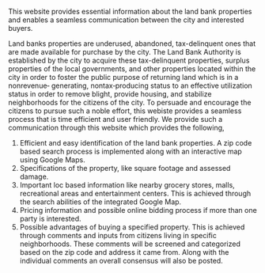 This website provides essential information about the land bank properties and enables a seamless communication between the city and interested buyers.

Land banks properties are underused, abandoned, tax-delinquent ones that are made available for purchase by the city. The Land Bank Authority is established by the city to acquire these tax-delinquent properties, surplus properties of the local governments, and other properties located within the city in order to foster the public purpose of returning land which is in a nonrevenue‐ generating, nontax‐producing status to an effective utilization status in order to remove blight, provide housing, and stabilize neighborhoods for the citizens of the city. To persuade and encourage the citizens to pursue such a noble effort, this webiste provides a seamless process that is time efficient and user friendly. We provide such a communication through this website which provides the following,
1) Efficient and easy identification of the land bank properties. A zip code based search process is implemented along with an interactive map using Google Maps.
2) Specifications of the property, like square footage and assessed damage. 
3) Important loc based information like nearby grocery stores, malls, recreational areas and entertainment centers. This is achieved through the search abilities of the integrated Google Map.
4) Pricing information and possible online bidding process if more than one party is interested.
5) Possible advantages of buying a specified property. This is achieved through comments and inputs from citizens living in specific neighborhoods. These comments will be screened and categorized based on the zip code and address it came from. Along with the individual comments an overall consensus will also be posted.
